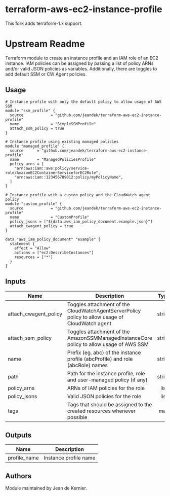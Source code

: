 # terraform-aws-ec2-instance-profile

This fork adds terraform-1.x support.

# Upstream Readme

Terraform module to create an instance profile and an IAM role of an EC2 instance. IAM policies can be assigned by passing a list of policy ARNs and/or valid JSON policies as variables. Additionally, there are toggles to add default SSM or CW Agent policies.

## Usage

```hcl
# Instance profile with only the default policy to allow usage of AWS SSM
module "ssm_profile" {
  source            = "github.com/jeandek/terraform-aws-ec2-instance-profile"
  name              = "SimpleSSMProfile"
  attach_ssm_policy = true
}

# Instance profile using existing managed policies
module "managed_profile" {
  source      = "github.com/jeandek/terraform-aws-ec2-instance-profile"
  name        = "ManagedPoliciesProfile"
  policy_arns = [
    "arn:aws:iam::aws:policy/service-role/AmazonEC2ContainerServiceforEC2Role",
    "arn:aws:iam::123456789012:policy/myPolicyName",
  ]
}

# Instance profile with a custon policy and the CloudWatch agent policy
module "custom_profile" {
  source            = "github.com/jeandek/terraform-aws-ec2-instance-profile"
  name              = "CustomProfile"
  policy_jsons = ["${data.aws_iam_policy_document.example.json}"]
  attach_cwagent_policy = true
}

data "aws_iam_policy_document" "example" {
  statement {
    effect = "Allow"
    actions = ["ec2:DescribeInstances"]
    resources = ["*"]
  }
}
```

## Inputs

| Name | Description | Type | Default | Required |
|------|-------------|:----:|:-----:|:-----:|
| attach\_cwagent\_policy | Toggles attachment of the CloudWatchAgentServerPolicy policy to allow usage of CloudWatch agent | string | `"false"` | no |
| attach\_ssm\_policy | Toggles attachment of the AmazonSSMManagedInstanceCore policy to allow usage of AWS SSM | string | `"false"` | no |
| name | Prefix \(eg. abc\) of the instance profile \(abcProfile\) and role \(abcRole\) names | string | n/a | yes |
| path | Path for the instance profile, role and user-managed policy \(if any\) | string | `"/"` | no |
| policy\_arns | ARNs of IAM policies for the role | list | `[]` | no |
| policy\_jsons | Valid JSON policies for the role | list | `[]` | no |
| tags | Tags that should be assigned to the created resources whenever possible | map | `{}` | no |

## Outputs

| Name | Description |
|------|-------------|
| profile\_name | Instance profile name |

## Authors

Module maintained by Jean de Kernier.

